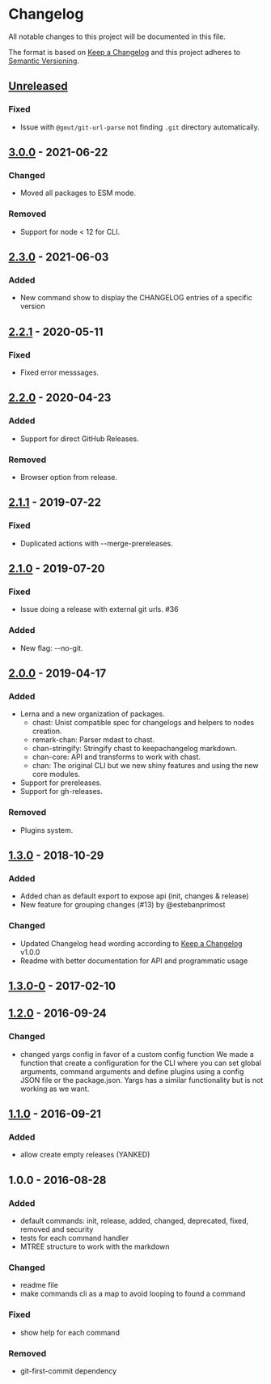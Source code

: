 # Changelog
All notable changes to this project will be documented in this file.

The format is based on [Keep a Changelog](http://keepachangelog.com/en/1.0.0/)
and this project adheres to [Semantic Versioning](http://semver.org/spec/v2.0.0.html).

## [Unreleased]
### Fixed
- Issue with `@geut/git-url-parse` not finding `.git` directory automatically.

## [3.0.0] - 2021-06-22
### Changed
- Moved all packages to ESM mode.

### Removed
- Support for node < 12 for CLI.

## [2.3.0] - 2021-06-03
### Added
- New command show to display the CHANGELOG entries of a specific version

## [2.2.1] - 2020-05-11
### Fixed
- Fixed error messsages.

## [2.2.0] - 2020-04-23
### Added
- Support for direct GitHub Releases.

### Removed
- Browser option from release.

## [2.1.1] - 2019-07-22
### Fixed
- Duplicated actions with --merge-prereleases.

## [2.1.0] - 2019-07-20
### Fixed
- Issue doing a release with external git urls. #36

### Added
- New flag: --no-git.

## [2.0.0] - 2019-04-17
### Added
- Lerna and a new organization of packages.
  - chast: Unist compatible spec for changelogs and helpers to nodes creation.
  - remark-chan: Parser mdast to chast.
  - chan-stringify: Stringify chast to keepachangelog markdown.
  - chan-core: API and transforms to work with chast.
  - chan: The original CLI but we new shiny features and using the new core modules.
- Support for prereleases.
- Support for gh-releases.

### Removed
- Plugins system.

## [1.3.0] - 2018-10-29
### Added
- Added chan as default export to expose api (init, changes & release)
- New feature for grouping changes (#13) by @estebanprimost

### Changed
- Updated Changelog head wording according to [Keep a Changelog](http://keepachangelog.com/) v1.0.0
- Readme with better documentation for API and programmatic usage

## [1.3.0-0] - 2017-02-10

## [1.2.0] - 2016-09-24
### Changed
- changed yargs config in favor of a custom config function
  We made a function that create a configuration for the CLI where you can set global arguments, command arguments and define plugins using a config JSON file or the package.json.
  Yargs has a similar functionality but is not working as we want.

## [1.1.0] - 2016-09-21
### Added
- allow create empty releases (YANKED)

## 1.0.0 - 2016-08-28
### Added
- default commands: init, release, added, changed, deprecated, fixed, removed and security
- tests for each command handler
- MTREE structure to work with the markdown

### Changed
- readme file
- make commands cli as a map to avoid looping to found a command

### Fixed
- show help for each command

### Removed
- git-first-commit dependency

[Unreleased]: https://github.com/geut/chan/compare/v3.0.0...HEAD
[3.0.0]: https://github.com/geut/chan/compare/v2.3.0...v3.0.0
[2.3.0]: https://github.com/geut/chan/compare/v2.2.1...v2.3.0
[2.2.1]: https://github.com/geut/chan/compare/v2.2.0...v2.2.1
[2.2.0]: https://github.com/geut/chan/compare/v2.1.1...v2.2.0
[2.1.1]: https://github.com/geut/chan/compare/v2.1.0...v2.1.1
[2.1.0]: https://github.com/geut/chan/compare/v2.0.0...v2.1.0
[2.0.0]: https://github.com/geut/chan/compare/v1.3.0...v2.0.0
[1.3.0]: https://github.com/geut/chan/compare/v1.3.0-0...v1.3.0
[1.3.0-0]: https://github.com/geut/chan/compare/v1.2.0...v1.3.0-0
[1.2.0]: https://github.com/geut/chan/compare/v1.1.0...v1.2.0
[1.1.0]: https://github.com/geut/chan/compare/v1.0.0...v1.1.0
